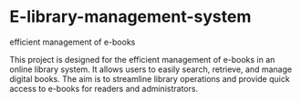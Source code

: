 # E-library-management-system
efficient management of e-books

This project is designed for the efficient management of e-books in an online library system. It allows users to easily search, retrieve, and manage digital books. The aim is to streamline library operations and provide quick access to e-books for readers and administrators.
